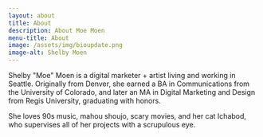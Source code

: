 ```yaml
---
layout: about
title: About
description: About Moe Moen
menu-title: About
image: /assets/img/bioupdate.png
image-alt: Shelby Moen
---
```


Shelby "Moe" Moen is a digital marketer + artist living and working in Seattle.  Originally from Denver, she earned a BA in Communications from the University of Colorado, and later an MA in Digital Marketing and Design from Regis University, graduating with honors.

She loves 90s music, mahou shoujo, scary movies, and her cat Ichabod, who supervises all of her projects with a scrupulous eye.
